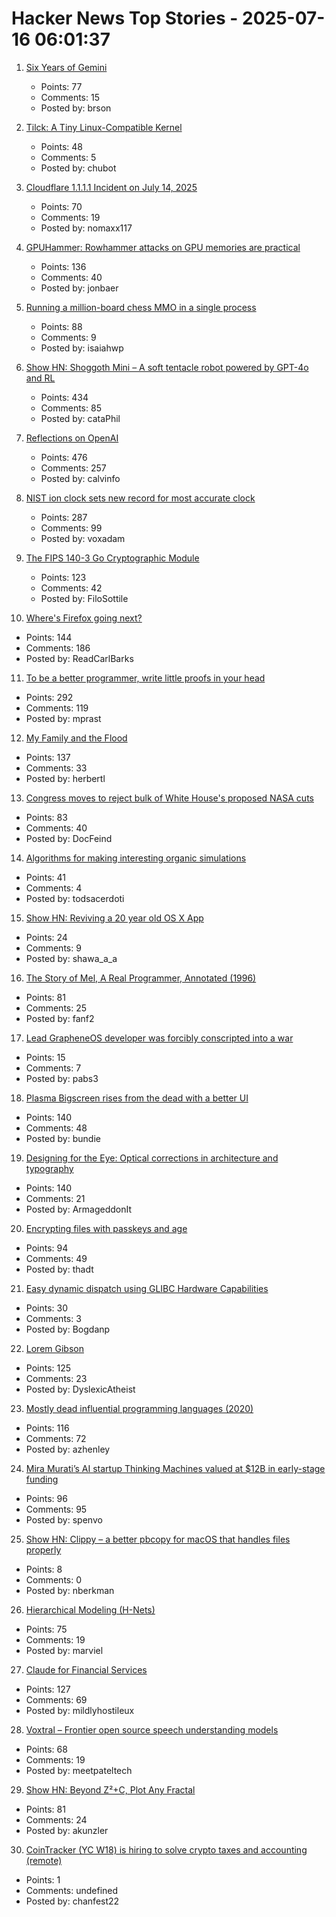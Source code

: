 # Hacker News Top Stories - 2025-07-16 06:01:37

1. [Six Years of Gemini](https://geminiprotocol.net/news/2025_06_20.gmi)
   - Points: 77
   - Comments: 15
   - Posted by: brson

2. [Tilck: A Tiny Linux-Compatible Kernel](https://github.com/vvaltchev/tilck)
   - Points: 48
   - Comments: 5
   - Posted by: chubot

3. [Cloudflare 1.1.1.1 Incident on July 14, 2025](https://blog.cloudflare.com/cloudflare-1-1-1-1-incident-on-july-14-2025/)
   - Points: 70
   - Comments: 19
   - Posted by: nomaxx117

4. [GPUHammer: Rowhammer attacks on GPU memories are practical](https://gpuhammer.com/)
   - Points: 136
   - Comments: 40
   - Posted by: jonbaer

5. [Running a million-board chess MMO in a single process](https://eieio.games/blog/a-million-realtime-chess-boards-in-a-single-process/)
   - Points: 88
   - Comments: 9
   - Posted by: isaiahwp

6. [Show HN: Shoggoth Mini – A soft tentacle robot powered by GPT-4o and RL](https://www.matthieulc.com/posts/shoggoth-mini)
   - Points: 434
   - Comments: 85
   - Posted by: cataPhil

7. [Reflections on OpenAI](https://calv.info/openai-reflections)
   - Points: 476
   - Comments: 257
   - Posted by: calvinfo

8. [NIST ion clock sets new record for most accurate clock](https://www.nist.gov/news-events/news/2025/07/nist-ion-clock-sets-new-record-most-accurate-clock-world)
   - Points: 287
   - Comments: 99
   - Posted by: voxadam

9. [The FIPS 140-3 Go Cryptographic Module](https://go.dev/blog/fips140)
   - Points: 123
   - Comments: 42
   - Posted by: FiloSottile

10. [Where's Firefox going next?](https://connect.mozilla.org/t5/discussions/where-s-firefox-going-next-you-tell-us/m-p/100698#M39094)
   - Points: 144
   - Comments: 186
   - Posted by: ReadCarlBarks

11. [To be a better programmer, write little proofs in your head](https://the-nerve-blog.ghost.io/to-be-a-better-programmer-write-little-proofs-in-your-head/)
   - Points: 292
   - Comments: 119
   - Posted by: mprast

12. [My Family and the Flood](https://www.texasmonthly.com/news-politics/texas-flood-firsthand-account/)
   - Points: 137
   - Comments: 33
   - Posted by: herbertl

13. [Congress moves to reject bulk of White House's proposed NASA cuts](https://arstechnica.com/space/2025/07/congress-moves-to-reject-bulk-of-white-houses-proposed-nasa-cuts/)
   - Points: 83
   - Comments: 40
   - Posted by: DocFeind

14. [Algorithms for making interesting organic simulations](https://bleuje.com/physarum-explanation/)
   - Points: 41
   - Comments: 4
   - Posted by: todsacerdoti

15. [Show HN: Reviving a 20 year old OS X App](https://andrewshaw.nl/blog/reviving-genius)
   - Points: 24
   - Comments: 9
   - Posted by: shawa_a_a

16. [The Story of Mel, A Real Programmer, Annotated (1996)](https://users.cs.utah.edu/~elb/folklore/mel-annotated/node1.html#SECTION00010000000000000000)
   - Points: 81
   - Comments: 25
   - Posted by: fanf2

17. [Lead GrapheneOS developer was forcibly conscripted into a war](https://grapheneos.social/@GrapheneOS/114825492698412916)
   - Points: 15
   - Comments: 7
   - Posted by: pabs3

18. [Plasma Bigscreen rises from the dead with a better UI](https://www.neowin.net/news/kdes-android-tv-alternative-plasma-bigscreen-rises-from-the-dead-with-a-better-ui/)
   - Points: 140
   - Comments: 48
   - Posted by: bundie

19. [Designing for the Eye: Optical corrections in architecture and typography](https://www.nubero.ch/blog/015/)
   - Points: 140
   - Comments: 21
   - Posted by: ArmageddonIt

20. [Encrypting files with passkeys and age](https://words.filippo.io/passkey-encryption/)
   - Points: 94
   - Comments: 49
   - Posted by: thadt

21. [Easy dynamic dispatch using GLIBC Hardware Capabilities](https://www.kvr.at/posts/easy-dynamic-dispatch-using-GLIBC-hardware-capabilities/)
   - Points: 30
   - Comments: 3
   - Posted by: Bogdanp

22. [Lorem Gibson](http://loremgibson.com/)
   - Points: 125
   - Comments: 23
   - Posted by: DyslexicAtheist

23. [Mostly dead influential programming languages (2020)](https://www.hillelwayne.com/post/influential-dead-languages/)
   - Points: 116
   - Comments: 72
   - Posted by: azhenley

24. [Mira Murati’s AI startup Thinking Machines valued at $12B in early-stage funding](https://www.reuters.com/technology/mira-muratis-ai-startup-thinking-machines-raises-2-billion-a16z-led-round-2025-07-15/)
   - Points: 96
   - Comments: 95
   - Posted by: spenvo

25. [Show HN: Clippy – a better pbcopy for macOS that handles files properly](https://github.com/neilberkman/clippy)
   - Points: 8
   - Comments: 0
   - Posted by: nberkman

26. [Hierarchical Modeling (H-Nets)](https://cartesia.ai/blog/hierarchical-modeling)
   - Points: 75
   - Comments: 19
   - Posted by: marviel

27. [Claude for Financial Services](https://www.anthropic.com/news/claude-for-financial-services)
   - Points: 127
   - Comments: 69
   - Posted by: mildlyhostileux

28. [Voxtral – Frontier open source speech understanding models](https://mistral.ai/news/voxtral)
   - Points: 68
   - Comments: 19
   - Posted by: meetpateltech

29. [Show HN: Beyond Z²+C, Plot Any Fractal](https://www.juliascope.com/)
   - Points: 81
   - Comments: 24
   - Posted by: akunzler

30. [CoinTracker (YC W18) is hiring to solve crypto taxes and accounting (remote)](undefined)
   - Points: 1
   - Comments: undefined
   - Posted by: chanfest22

